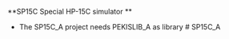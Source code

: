 **SP15C  Special HP-15C simulator  **


- The SP15C_A project needs PEKISLIB_A as library
#   S P 1 5 C _ A  
 